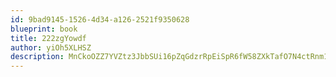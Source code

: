 ```yaml
---
id: 9bad9145-1526-4d34-a126-2521f9350628
blueprint: book
title: 222zgYowdf
author: yiOh5XLHSZ
description: MnCkoOZZ7YVZtz3JbbSUi16pZqGdzrRpEiSpR6fW58ZXkTafO7N4ctRnm13o2GdedijkJBxo6MTjd2jS5qzZLmxxrZFTu1ZlFyq9
---
```

